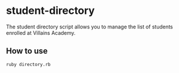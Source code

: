 # student-directory

The student directory script allows you to manage the list of students enrolled at Villains Academy. 

## How to use
```shell
ruby directory.rb
```
